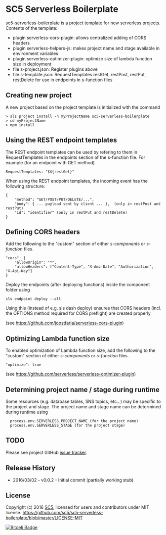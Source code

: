 # SC5 Serverless Boilerplate

sc5-serverless-boilerplate is a project template for new serverless projects. Contents of the template:
* plugin serverless-cors-plugin: allows centralized adding of CORS headers
* plugin serverless-helpers-js: makes project name and stage available in environment variables
* plugin serverless-optimizer-plugin: optimize size of lambda function size in deployment
* file s-project.json: Register plugins above
* file s-template.json: RequestTemplates restGet, restPost, restPut, restDelete for use in endpoints in s-function files

## Creating new project

A new project based on the project template is initialized with the command

```
> sls project install -n myProjectName sc5-serverless-boilerplate
> cd myProjectName
> npm install
```
 
## Using the REST endpoint templates

The REST endpoint templates can be used by refering to them in RequestTemplates in the endpoints section of the s-function file.
For example (for an endpoint with GET method)

```
RequestTemplates: "$${restGet}"
```

When using the REST endpoint templates, the incoming event has the following structure:
```
{
    "method": "GET/POST/PUT/DELETE/...",    
    "body": { ... payload sent by client ... },  (only in restPost and restPut)
    "id": "identifier" (only in restPut and restDelete)   
}
```

## Defining CORS headers

Add the following to the "custom" section of either _s-components_ or _s-function_ files.

```
"cors": {
    "allowOrigin": "*",
    "allowHeaders": ["Content-Type", "X-Amz-Date", "Authorization", "X-Api-Key"]
}  
```

Deploy the endpoints (after deploying functions) inside the component folder using
```
sls endpoint deploy --all
```
Using this (instead of e.g. sls dash deploy) ensures that CORS headers (incl. the OPTIONS method 
required for CORS preflight) are created properly

(see https://github.com/joostfarla/serverless-cors-plugin)

## Optimizing Lambda function size

To enabled optimization of Lambda function size, add the following to the "custom" section of
either _s-components_ or _s-function_ files. 

```
"optimize": true
```
(see https://github.com/serverless/serverless-optimizer-plugin)

## Determining project name / stage during runtime

Some resources (e.g. database tables, SNS topics, etc...) may be specific to the project and stage. 
The project name and stage name can be determined during runtime using
```
  process.env.SERVERLESS_PROJECT_NAME (for the project name)
  process.env.SERVERLESS_STAGE (for the project stage)
```

## TODO

Please see project GitHub [issue tracker](https://github.com/SC5/sc5-serverless-boilerplate/issues).

## Release History

* 2016/03/02 - v0.0.2 - Initial commit (partially working stub)

## License

Copyright (c) 2016 [SC5](http://sc5.io/), licensed for users and contributors under MIT license.
https://github.com/sc5/sc5-serverless-boilerplate/blob/master/LICENSE-MIT


[![Bitdeli Badge](https://d2weczhvl823v0.cloudfront.net/SC5/sc5-serverless-boilerplate/trend.png)](https://bitdeli.com/free "Bitdeli Badge")

